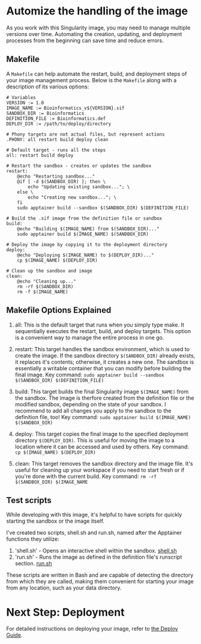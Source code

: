 # Automize the handling of the image

As you work with this Singularity image, you may need to manage multiple versions over time. Automating the creation, updating, and deployment processes from the beginning can save time and reduce errors.

## Makefile

A ``Makefile`` can help automate the restart, build, and deployment steps of your image management process. Below is the ``Makefile`` along with a description of its various options:

```text
# Variables
VERSION := 1.0
IMAGE_NAME := Bioinformatics_v${VERSION}.sif
SANDBOX_DIR := Bioinformatics
DEFINITION_FILE := Bioinformatics.def
DEPLOY_DIR := /path/to/deploy/directory

# Phony targets are not actual files, but represent actions
.PHONY: all restart build deploy clean

# Default target - runs all the steps
all: restart build deploy

# Restart the sandbox - creates or updates the sandbox
restart:
	@echo "Restarting sandbox..."
	@if [ -d $(SANDBOX_DIR) ]; then \
		echo "Updating existing sandbox..."; \
	else \
		echo "Creating new sandbox..."; \
	fi
	sudo apptainer build --sandbox $(SANDBOX_DIR) $(DEFINITION_FILE)

# Build the .sif image from the definition file or sandbox
build:
	@echo "Building $(IMAGE_NAME) from $(SANDBOX_DIR)..."
	sudo apptainer build $(IMAGE_NAME) $(SANDBOX_DIR)

# Deploy the image by copying it to the deployment directory
deploy:
	@echo "Deploying $(IMAGE_NAME) to $(DEPLOY_DIR)..."
	cp $(IMAGE_NAME) $(DEPLOY_DIR)

# Clean up the sandbox and image
clean:
	@echo "Cleaning up..."
	rm -rf $(SANDBOX_DIR)
	rm -f $(IMAGE_NAME)

```

## Makefile Options Explained

   1. all:
    This is the default target that runs when you simply type make. It sequentially executes the restart, build, and deploy targets. This option is a convenient way to manage the entire process in one go.

   2. restart:
    This target handles the sandbox environment, which is used to create the image. If the sandbox directory ``$(SANDBOX_DIR)`` already exists, it replaces it's contents; otherwise, it creates a new one. The sandbox is essentially a writable container that you can modify before building the final image.
        Key command: ``sudo apptainer build --sandbox $(SANDBOX_DIR) $(DEFINITION_FILE)``

   3. build:
    This target builds the final Singularity image ``$(IMAGE_NAME)`` from the sandbox. The image is therfore created from the definition file or the modified sandbox, depending on the state of your sandbox. I recommend to add all changes you apply to the sandbox to the definition file, too!
        Key command: ``sudo apptainer build $(IMAGE_NAME) $(SANDBOX_DIR)``

   4. deploy:
    This target copies the final image to the specified deployment directory ``$(DEPLOY_DIR)``. This is useful for moving the image to a location where it can be accessed and used by others.
        Key command: ``cp $(IMAGE_NAME) $(DEPLOY_DIR)``

   5. clean:
    This target removes the sandbox directory and the image file. It's useful for cleaning up your workspace if you need to start fresh or if you're done with the current build.
        Key command: ``rm -rf $(SANDBOX_DIR) $(IMAGE_NAME``

## Test scripts

While developing with this image, it's helpful to have scripts for quickly starting the sandbox or the image itself.

I've created two scripts, shell.sh and run.sh, named after the Apptainer functions they utilize:

1. 'shell.sh' - Opens an interactive shell within the sandbox. [shell.sh](./image/shell.sh)
2. 'run.sh' - Runs the image as defined in the definition file's runscript section. [run.sh](./image/run.sh)

These scripts are written in Bash and are capable of detecting the directory from which they are called, making them convenient for starting your image from any location, such as your data directory.


# Next Step: Deployment

For detailed instructions on deploying your image, refer to [the Deploy Guide](./DEPLOY.md).


